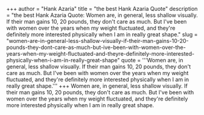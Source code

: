 +++
author = "Hank Azaria"
title = "the best Hank Azaria Quote"
description = "the best Hank Azaria Quote: Women are, in general, less shallow visually. If their man gains 10, 20 pounds, they don't care as much. But I've been with women over the years when my weight fluctuated, and they're definitely more interested physically when I am in really great shape."
slug = "women-are-in-general-less-shallow-visually-if-their-man-gains-10-20-pounds-they-dont-care-as-much-but-ive-been-with-women-over-the-years-when-my-weight-fluctuated-and-theyre-definitely-more-interested-physically-when-i-am-in-really-great-shape"
quote = '''Women are, in general, less shallow visually. If their man gains 10, 20 pounds, they don't care as much. But I've been with women over the years when my weight fluctuated, and they're definitely more interested physically when I am in really great shape.'''
+++
Women are, in general, less shallow visually. If their man gains 10, 20 pounds, they don't care as much. But I've been with women over the years when my weight fluctuated, and they're definitely more interested physically when I am in really great shape.
